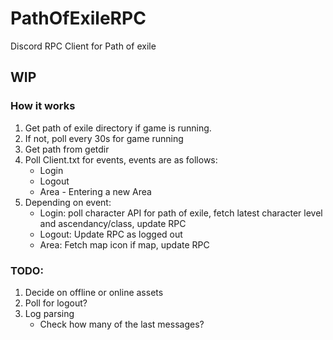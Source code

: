 # PathOfExileRPC
Discord RPC Client for Path of exile
## WIP
### How it works  
1. Get path of exile directory if game is running.  
2. If not, poll every 30s for game running
3. Get path from getdir
4. Poll Client.txt for events, events are as follows:
    - Login
    - Logout
    - Area - Entering a new Area
5. Depending on event:
    - Login: poll character API for path of exile, fetch latest character level and ascendancy/class, update RPC
    - Logout: Update RPC as logged out
    - Area: Fetch map icon if map, update RPC
  
### TODO:
1. Decide on offline or online assets
2. Poll for logout?
3. Log parsing
    - Check how many of the last messages?
